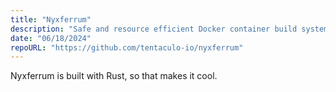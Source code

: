 ```yaml
---
title: "Nyxferrum"
description: "Safe and resource efficient Docker container build system. Written in Rust."
date: "06/18/2024"
repoURL: "https://github.com/tentaculo-io/nyxferrum"
---
```


Nyxferrum is built with Rust, so that makes it cool.
